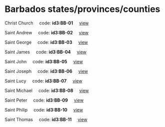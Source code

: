 # Barbados states/provinces/counties
Christ Church&nbsp;&nbsp;&nbsp;&nbsp;&nbsp;code: **id3:BB-01**&nbsp;&nbsp;&nbsp;&nbsp;&nbsp;[view](../export/geojson/medium/id3/bb/01.geojson)&nbsp;&nbsp;&nbsp;&nbsp;&nbsp;


Saint Andrew&nbsp;&nbsp;&nbsp;&nbsp;&nbsp;code: **id3:BB-02**&nbsp;&nbsp;&nbsp;&nbsp;&nbsp;[view](../export/geojson/medium/id3/bb/02.geojson)&nbsp;&nbsp;&nbsp;&nbsp;&nbsp;


Saint George&nbsp;&nbsp;&nbsp;&nbsp;&nbsp;code: **id3:BB-03**&nbsp;&nbsp;&nbsp;&nbsp;&nbsp;[view](../export/geojson/medium/id3/bb/03.geojson)&nbsp;&nbsp;&nbsp;&nbsp;&nbsp;


Saint James&nbsp;&nbsp;&nbsp;&nbsp;&nbsp;code: **id3:BB-04**&nbsp;&nbsp;&nbsp;&nbsp;&nbsp;[view](../export/geojson/medium/id3/bb/04.geojson)&nbsp;&nbsp;&nbsp;&nbsp;&nbsp;


Saint John&nbsp;&nbsp;&nbsp;&nbsp;&nbsp;code: **id3:BB-05**&nbsp;&nbsp;&nbsp;&nbsp;&nbsp;[view](../export/geojson/medium/id3/bb/05.geojson)&nbsp;&nbsp;&nbsp;&nbsp;&nbsp;


Saint Joseph&nbsp;&nbsp;&nbsp;&nbsp;&nbsp;code: **id3:BB-06**&nbsp;&nbsp;&nbsp;&nbsp;&nbsp;[view](../export/geojson/medium/id3/bb/06.geojson)&nbsp;&nbsp;&nbsp;&nbsp;&nbsp;


Saint Lucy&nbsp;&nbsp;&nbsp;&nbsp;&nbsp;code: **id3:BB-07**&nbsp;&nbsp;&nbsp;&nbsp;&nbsp;[view](../export/geojson/medium/id3/bb/07.geojson)&nbsp;&nbsp;&nbsp;&nbsp;&nbsp;


Saint Michael&nbsp;&nbsp;&nbsp;&nbsp;&nbsp;code: **id3:BB-08**&nbsp;&nbsp;&nbsp;&nbsp;&nbsp;[view](../export/geojson/medium/id3/bb/08.geojson)&nbsp;&nbsp;&nbsp;&nbsp;&nbsp;


Saint Peter&nbsp;&nbsp;&nbsp;&nbsp;&nbsp;code: **id3:BB-09**&nbsp;&nbsp;&nbsp;&nbsp;&nbsp;[view](../export/geojson/medium/id3/bb/09.geojson)&nbsp;&nbsp;&nbsp;&nbsp;&nbsp;


Saint Philip&nbsp;&nbsp;&nbsp;&nbsp;&nbsp;code: **id3:BB-10**&nbsp;&nbsp;&nbsp;&nbsp;&nbsp;[view](../export/geojson/medium/id3/bb/10.geojson)&nbsp;&nbsp;&nbsp;&nbsp;&nbsp;


Saint Thomas&nbsp;&nbsp;&nbsp;&nbsp;&nbsp;code: **id3:BB-11**&nbsp;&nbsp;&nbsp;&nbsp;&nbsp;[view](../export/geojson/medium/id3/bb/11.geojson)&nbsp;&nbsp;&nbsp;&nbsp;&nbsp;

